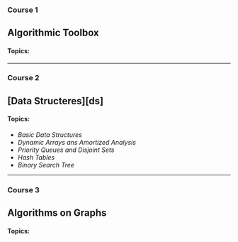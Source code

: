 ### Course 1
## Algorithmic Toolbox

#### Topics:
***

### Course 2
## [Data Structeres][ds]

#### Topics:
* _Basic Data Structures_
* _Dynamic Arrays ans Amortized Analysis_
* _Priority Queues and Disjoint Sets_
* _Hash Tables_
* _Binary Search Tree_
***

### Course 3
## Algorithms on Graphs

#### Topics:
